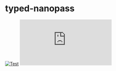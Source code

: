 # typed-nanopass

[![Test](https://github.com/racket-tw/typed-nanopass/actions/workflows/racket-test.yml/badge.svg)](https://github.com/racket-tw/typed-nanopass/actions/workflows/racket-test.yml)
[![Coverage](https://badgen.net/https/racket-tw.github.io/typed-nanopass/coverage/badge.json)](https://racket-tw.github.io/typed-nanopass/coverage)
